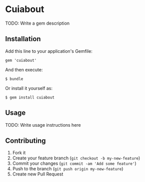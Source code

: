 # Cuiabout

TODO: Write a gem description

## Installation

Add this line to your application's Gemfile:

    gem 'cuiabout'

And then execute:

    $ bundle

Or install it yourself as:

    $ gem install cuiabout

## Usage

TODO: Write usage instructions here

## Contributing

1. Fork it
2. Create your feature branch (`git checkout -b my-new-feature`)
3. Commit your changes (`git commit -am 'Add some feature'`)
4. Push to the branch (`git push origin my-new-feature`)
5. Create new Pull Request
